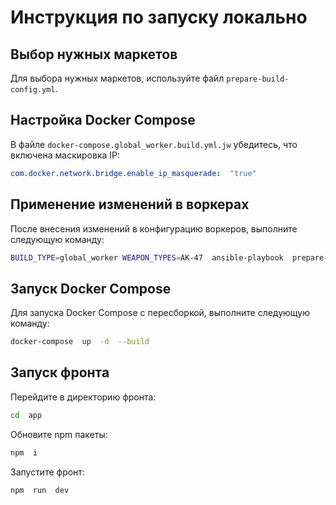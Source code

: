 # Инструкция по запуску локально

## Выбор нужных маркетов

Для выбора нужных маркетов, используйте файл `prepare-build-config.yml`.

## Настройка Docker Compose

В файле `docker-compose.global_worker.build.yml.jw` убедитесь, что включена маскировка IP:

``` yaml
com.docker.network.bridge.enable_ip_masquerade:  "true"
```

## Применение изменений в воркерах

После внесения изменений в конфигурацию воркеров, выполните следующую команду:

``` bash
BUILD_TYPE=global_worker WEAPON_TYPES=AK-47  ansible-playbook  prepare-build-config.yml
```

## Запуск Docker Compose

Для запуска Docker Compose с пересборкой, выполните следующую команду:

``` bash
docker-compose  up  -d  --build
```

## Запуск фронта

Перейдите в директорию фронта:

``` bash
cd  app
```

Обновите npm пакеты:

``` bash
npm  i
```

Запустите фронт:

``` bash
npm  run  dev
```
